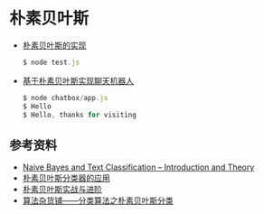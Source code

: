 # 朴素贝叶斯

- [朴素贝叶斯的实现](naiveBayes.js)

  ```javascript
  $ node test.js
  ```
- [基于朴素贝叶斯实现聊天机器人](chatbot/app.js)

  ```javascript
  $ node chatbox/app.js
  $ Hello
  $ Hello, thanks for visiting
  ```

## 参考资料

* [Naive Bayes and Text Classification – Introduction and Theory](http://sebastianraschka.com/Articles/2014_naive_bayes_1.html)
* [朴素贝叶斯分类器的应用](http://www.ruanyifeng.com/blog/2013/12/naive_bayes_classifier.html)
* [朴素贝叶斯实战与进阶](http://blog.csdn.net/longxinchen_ml/article/details/50629613)
* [算法杂货铺——分类算法之朴素贝叶斯分类](http://www.cnblogs.com/leoo2sk/archive/2010/09/17/naive-bayesian-classifier.html)
